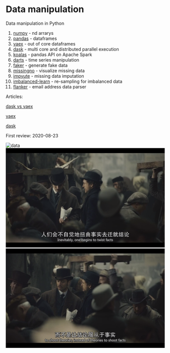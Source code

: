 # Data manipulation

Data manipulation in Python 

1. [numpy](https://numpy.org/doc/) - nd arrarys
2. [pandas](https://pandas.pydata.org/docs/) - dataframes 
3. [vaex](https://docs.vaex.io/en/latest/index.html) - out of core dataframes 
4. [dask](https://docs.dask.org/en/latest/) - multi core and distributed parallel execution
5. [koalas](https://koalas.readthedocs.io/en/latest/) - pandas API on Apache Spark
6. [darts](https://unit8co.github.io/darts/) - time series manipulation
7. [faker](https://faker.readthedocs.io/en/stable/) - generate fake data
8. [missingno](https://github.com/ResidentMario/missingno) - visualize missing data
9. [impyute](https://github.com/eltonlaw/impyute) - missing data imputation
10. [imbalanced-learn](https://imbalanced-learn.org/stable/) - re-sampling for imbalanced data
11. [flanker](https://github.com/mailgun/flanker) - email address data parser

Articles: 

[dask vs vaex](https://towardsdatascience.com/dask-vs-vaex-for-big-data-38cb66728747)

[vaex](https://towardsdatascience.com/how-to-process-a-dataframe-with-billions-of-rows-in-seconds-c8212580f447)

[dask](https://towardsdatascience.com/are-you-still-using-pandas-for-big-data-12788018ba1a)


First review: 2020-08-23

![data](https://github.com/boyuan-li/BL-data-manipulation/blob/master/photos/1.png)
![data](https://github.com/boyuan-li/BL-data-manipulation/blob/master/photos/2.png)
![data](https://github.com/boyuan-li/BL-data-manipulation/blob/master/photos/3.png)
